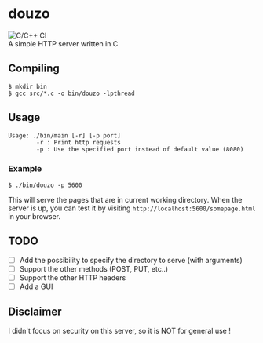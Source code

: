 # douzo
![C/C++ CI](https://github.com/A-Rain-Lover/douzo/workflows/C/C++%20CI/badge.svg) <br />
A simple HTTP server written in C
## Compiling
```console
$ mkdir bin
$ gcc src/*.c -o bin/douzo -lpthread
```
## Usage
```console
Usage: ./bin/main [-r] [-p port]
        -r : Print http requests
        -p : Use the specified port instead of default value (8080)
```
### Example
```console
$ ./bin/douzo -p 5600 
```
This will serve the pages that are in current working directory.
When the server is up, you can test it by visiting `http://localhost:5600/somepage.html` in your browser.

## TODO
* [ ] Add the possibility to specify the directory to serve (with arguments)
* [ ] Support the other methods (POST, PUT, etc..)
* [ ] Support the other HTTP headers
* [ ] Add a GUI

## Disclaimer
I didn't focus on security on this server, so it is NOT for general use !
